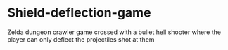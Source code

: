 # Shield-deflection-game
Zelda dungeon crawler game crossed with a bullet hell shooter where the player can only deflect the projectiles shot at them

